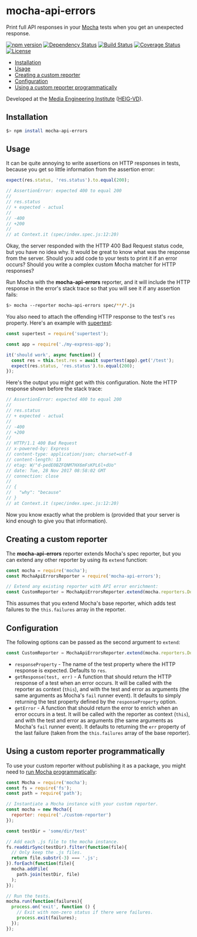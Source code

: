 # mocha-api-errors

Print full API responses in your [Mocha](https://mochajs.org) tests when you get an unexpected response.

[![npm version](https://badge.fury.io/js/mocha-api-errors.svg)](https://badge.fury.io/js/mocha-api-errors)
[![Dependency Status](https://gemnasium.com/badges/github.com/MediaComem/mocha-api-errors.svg)](https://gemnasium.com/github.com/MediaComem/mocha-api-errors)
[![Build Status](https://travis-ci.org/MediaComem/mocha-api-errors.svg?branch=master)](https://travis-ci.org/MediaComem/mocha-api-errors)
[![Coverage Status](https://coveralls.io/repos/github/MediaComem/mocha-api-errors/badge.svg?branch=master)](https://coveralls.io/github/MediaComem/mocha-api-errors?branch=master)
[![License](https://img.shields.io/badge/License-MIT-blue.svg)](LICENSE.txt)

<!-- START doctoc generated TOC please keep comment here to allow auto update -->
<!-- DON'T EDIT THIS SECTION, INSTEAD RE-RUN doctoc TO UPDATE -->


- [Installation](#installation)
- [Usage](#usage)
- [Creating a custom reporter](#creating-a-custom-reporter)
- [Configuration](#configuration)
- [Using a custom reporter programmatically](#using-a-custom-reporter-programmatically)

<!-- END doctoc generated TOC please keep comment here to allow auto update -->

Developed at the [Media Engineering Institute](http://mei.heig-vd.ch) ([HEIG-VD](https://heig-vd.ch)).



## Installation

```bash
$> npm install mocha-api-errors
```



## Usage

It can be quite annoying to write assertions on HTTP responses in tests,
because you get so little information from the assertion error:

```js
expect(res.status, 'res.status').to.equal(200);

// AssertionError: expected 400 to equal 200
//
// res.status
// + expected - actual
//
// -400
// +200
//
// at Context.it (spec/index.spec.js:12:20)
```

Okay, the server responded with the HTTP 400 Bad Request status code, but you
have no idea why. It would be great to know what was the response from the
server. Should you add code to your tests to print it if an error occurs?
Should you write a complex custom Mocha matcher for HTTP responses?

Run Mocha with the **mocha-api-errors** reporter, and it will include the HTTP
response in the error's stack trace so that you will see it if any assertion
fails:

```bash
$> mocha --reporter mocha-api-errors spec/**/*.js
```

You also need to attach the offending HTTP response to the test's `res`
property. Here's an example with
[supertest](https://github.com/visionmedia/supertest):

```js
const supertest = require('supertest');

const app = require('./my-express-app');

it('should work', async function() {
  const res = this.test.res = await supertest(app).get('/test');
  expect(res.status, 'res.status').to.equal(200);
});
```

Here's the output you might get with this configuration.  Note the HTTP
response shown before the stack trace:

```js
// AssertionError: expected 400 to equal 200
//
// res.status
// + expected - actual
//
// -400
// +200
//
// HTTP/1.1 400 Bad Request
// x-powered-by: Express
// content-type: application/json; charset=utf-8
// content-length: 13
// etag: W/"d-pedE0BZFQNM7HX6mFsKPL6l+dUo"
// date: Tue, 28 Nov 2017 08:58:02 GMT
// connection: close
//
// {
//   "why": "because"
// }
// at Context.it (spec/index.spec.js:12:20)
```

Now you know exactly what the problem is (provided that your server is kind
enough to give you that information).



## Creating a custom reporter

The **mocha-api-errors** reporter extends Mocha's spec reporter, but you can extend any other reporter by using its `extend` function:

```js
const mocha = require('mocha');
const MochaApiErrorsReporter = require('mocha-api-errors');

// Extend any existing reporter with API error enrichment:
const CustomReporter = MochaApiErrorsReporter.extend(mocha.reporters.Dot);
```

This assumes that you extend Mocha's base reporter, which adds test failures to
the `this.failures` array in the reporter.



## Configuration

The following options can be passed as the second argument to `extend`:

```js
const CustomReporter = MochaApiErrorsReporter.extend(mocha.reporters.Dot, { /* options... */ });
```

* `responseProperty` - The name of the test property where the HTTP response is expected. Defaults to `res`.
* `getResponse(test, err)` - A function that should return the HTTP response of a test when an error occurs.
  It will be called with the reporter as context (`this`), and with the test and error as arguments (the same
  arguments as Mocha's `fail` runner event). It defaults to simply returning the test property defined by the
  `responseProperty` option.
* `getError` - A function that should return the error to enrich when an error occurs in a test.
  It will be called with the reporter as context (`this`), and with the test and error as arguments (the same
  arguments as Mocha's `fail` runner event). It defaults to returning the `err` property of the last failure
  (taken from the `this.failures` array of the base reporter).



## Using a custom reporter programmatically

To use your custom reporter without publishing it as a package,
you might need to [run Mocha programmatically](https://github.com/mochajs/mocha/wiki/Using-mocha-programmatically):

```js
const Mocha = require('mocha');
const fs = require('fs');
const path = require('path');

// Instantiate a Mocha instance with your custom reporter.
const mocha = new Mocha({
  reporter: require('./custom-reporter')
});

const testDir = 'some/dir/test'

// Add each .js file to the mocha instance.
fs.readdirSync(testDir).filter(function(file){
  // Only keep the .js files.
  return file.substr(-3) === '.js';
}).forEach(function(file){
  mocha.addFile(
    path.join(testDir, file)
  );
});

// Run the tests.
mocha.run(function(failures){
  process.on('exit', function () {
    // Exit with non-zero status if there were failures.
    process.exit(failures);
  });
});
```
